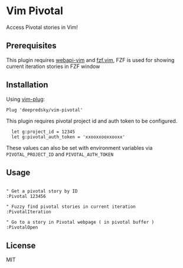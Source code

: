 # Vim Pivotal

Access Pivotal stories in Vim!


Prerequisites
-------------

This plugin requires [webapi-vim][a] and [fzf.vim][b], FZF is used for showing
current iteration stories in FZF window

Installation
------------

Using [vim-plug](https://github.com/junegunn/vim-plug):

```vim
Plug 'deepredsky/vim-pivotal'
```

This plugin requires pivotal project id and auth token to be configured.

```vim
  let g:project_id = 12345
  let g:pivotal_auth_token = 'xxooxxooxxooxx'
```

These values can also be set with environment variables via `PIVOTAL_PROJECT_ID` and  `PIVOTAL_AUTH_TOKEN`

Usage
-----

```vim

" Get a pivotal story by ID
:Pivotal 123456

" Fuzzy find pivotal stories in current iteration
:PivotalIteration

" Go to a story in Pivotal webpage ( in pivotal buffer )
:PivotalOpen

```


License
-------

MIT

[a]: https://github.com/mattn/webapi-vim
[b]: https://github.com/junegunn/fzf.vim
